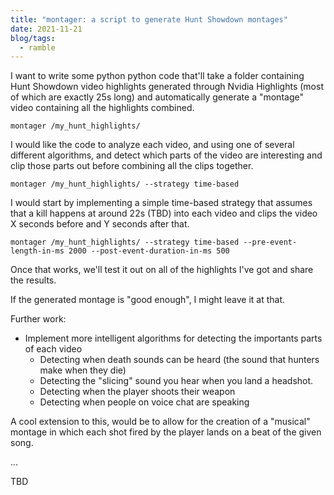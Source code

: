 ```yaml
---
title: "montager: a script to generate Hunt Showdown montages"
date: 2021-11-21
blog/tags:
  - ramble
---
```

I want to write some python python code that'll take a folder containing Hunt Showdown video highlights generated through Nvidia Highlights (most of which are exactly 25s long) and automatically generate a "montage" video containing all the highlights combined.

~~~
montager /my_hunt_highlights/
~~~

I would like the code to analyze each video, and using one of several different algorithms, and detect which parts of the video are interesting and clip those parts out before combining all the clips together.

~~~
montager /my_hunt_highlights/ --strategy time-based
~~~

I would start by implementing a simple time-based strategy that assumes that a kill happens at around 22s (TBD) into each video and clips the video X seconds before and Y seconds after that.

~~~
montager /my_hunt_highlights/ --strategy time-based --pre-event-length-in-ms 2000 --post-event-duration-in-ms 500
~~~

Once that works, we'll test it out on all of the highlights I've got and share the results.

If the generated montage is "good enough", I might leave it at that.

Further work:

- Implement more intelligent algorithms for detecting the importants parts of each video
  - Detecting when death sounds can be heard (the sound that hunters make when they die)
  - Detecting the "slicing" sound you hear when you land a headshot.
  - Detecting when the player shoots their weapon
  - Detecting when people on voice chat are speaking

A cool extension to this, would be to allow for the creation of a "musical" montage in which each shot fired by the player lands on a beat of the given song.

...

TBD
